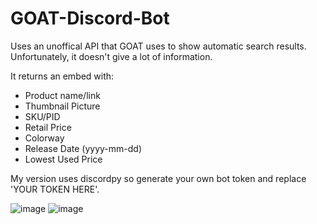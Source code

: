 # GOAT-Discord-Bot

Uses an unoffical API that GOAT uses to show automatic search results.
Unfortunately, it doesn't give a lot of information.

It returns an embed with:
- Product name/link
- Thumbnail Picture
- SKU/PID
- Retail Price
- Colorway
- Release Date (yyyy-mm-dd)
- Lowest Used Price

My version uses discordpy so generate your own bot token and replace 'YOUR TOKEN HERE'.

![image](https://user-images.githubusercontent.com/30479452/51228237-a7ba4e80-1925-11e9-8c4d-5048d3e2773a.png)
![image](https://user-images.githubusercontent.com/30479452/51228293-e4864580-1925-11e9-8f7d-69892baad554.png)
